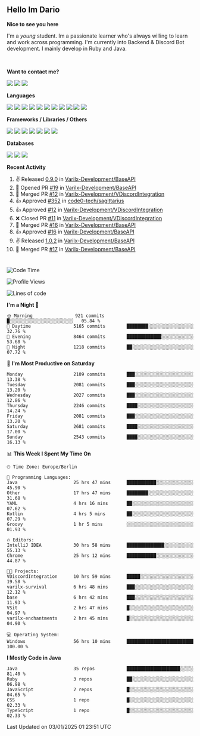 <h2>Hello Im Dario</h2>

**Nice to see you here**

I'm a *young* student. Im a passionate learner who's always willing to learn and work across
programming. I'm currently into Backend & Discord Bot development. I mainly develop in Ruby and Java.

<br/>

**Want to contact me?**

<a href="https://github.com/knerio"><img src="https://img.shields.io/badge/-Github-blue?style=for-the-badge&logo=github&logoColor=white"/></a> <a href="https://discord.com/users/639416958923702292"><img src="https://img.shields.io/badge/-knerio-blue?style=for-the-badge&logo=discord&logoColor=white"/></a> <a href="https://twitch.tv/dopalos_"><img src="https://img.shields.io/badge/-twitch-blue?style=for-the-badge&logo=twitch&logoColor=white"/></a>

**Languages**

<img src="https://img.shields.io/badge/-HTML-blue?style=for-the-badge&logo=html5&logoColor=white"/> <img src="https://img.shields.io/badge/-CSS-blue?style=for-the-badge&logo=CSS3&logoColor=white"/> <img src="https://img.shields.io/badge/-Javascript-blue?style=for-the-badge&logo=javascript&logoColor=white"/> <img src="https://img.shields.io/badge/-Typescript-blue?style=for-the-badge&logo=TypeScript&logoColor=white"/> <img src="https://img.shields.io/badge/-Java-blue?style=for-the-badge&logo=java&logoColor=white"/> <img src="https://img.shields.io/badge/-Kotlin-blue?style=for-the-badge&logo=kotlin&logoColor=white"/> <img src="https://img.shields.io/badge/-SQL-blue?style=for-the-badge&logo=MYSQL&logoColor=white"/> <img src="https://img.shields.io/badge/-Markdown-blue?style=for-the-badge&logo=Markdown&logoColor=white"/> <img src="https://img.shields.io/badge/-JSON-blue?style=for-the-badge&logo=JSON&logoColor=white"/> <img src="https://img.shields.io/badge/-Git-blue?style=for-the-badge&logo=Git&logoColor=white"/> <img src="https://img.shields.io/badge/-Ruby-blue?style=for-the-badge&logo=Ruby&logoColor=white"/>
<br/>

 **Frameworks / Libraries / Others**

<img src="https://img.shields.io/badge/-Bootstrap-blue?style=for-the-badge&logo=Bootstrap&logoColor=white"/> <img src="https://img.shields.io/badge/-Node.JS-blue?style=for-the-badge&logo=node.js&logoColor=white"/> <img src="https://img.shields.io/badge/-React-blue?style=for-the-badge&logo=React&logoColor=white"/> <img src="https://img.shields.io/badge/-Express-blue?style=for-the-badge&logo=Express&logoColor=white"/> <img src="https://img.shields.io/badge/-Next.Js-blue?style=for-the-badge&logo=Next.Js&logoColor=white"/> <img src="https://img.shields.io/badge/-Ruby_On_Rails-blue?style=for-the-badge&logo=ruby-on-rails&logoColor=white"/> <img src="https://img.shields.io/badge/-JDA-blue?style=for-the-badge&logo=JDA&logoColor=white"/>

**Databases**

<img src="https://img.shields.io/badge/-MongoDB-blue?style=for-the-badge&logo=mongodb&logoColor=white"/> <img src="https://img.shields.io/badge/-MariaDB-blue?style=for-the-badge&logo=MariaDB&logoColor=white"/>
<img src="https://img.shields.io/badge/-PostgreSQL-blue?style=for-the-badge&logo=PostgreSQl&logoColor=white"/>

**Recent Activity**

<!--RECENT_ACTIVITY:start-->
1. ✌️ Released [0.9.0](https://github.com/Varilx-Development/BaseAPI/releases/tag/0.9.0) in [Varilx-Development/BaseAPI](https://github.com/Varilx-Development/BaseAPI)<br>
2. 💪 Opened PR [#19](https://github.com/Varilx-Development/BaseAPI/pull/19) in [Varilx-Development/BaseAPI](https://github.com/Varilx-Development/BaseAPI)<br>
3. 🎉 Merged PR [#12](https://github.com/Varilx-Development/VDiscordIntegration/pull/12) in [Varilx-Development/VDiscordIntegration](https://github.com/Varilx-Development/VDiscordIntegration)<br>
4. 👍 Approved [#352](https://github.com/code0-tech/sagittarius/pull/352#pullrequestreview-2528033933) in [code0-tech/sagittarius](https://github.com/code0-tech/sagittarius)<br>
5. 👍 Approved [#12](https://github.com/Varilx-Development/VDiscordIntegration/pull/12#pullrequestreview-2528032606) in [Varilx-Development/VDiscordIntegration](https://github.com/Varilx-Development/VDiscordIntegration)<br>
6. ❌ Closed PR [#11](https://github.com/Varilx-Development/VDiscordIntegration/pull/11) in [Varilx-Development/VDiscordIntegration](https://github.com/Varilx-Development/VDiscordIntegration)<br>
7. 🎉 Merged PR [#16](https://github.com/Varilx-Development/BaseAPI/pull/16) in [Varilx-Development/BaseAPI](https://github.com/Varilx-Development/BaseAPI)<br>
8. 👍 Approved [#16](https://github.com/Varilx-Development/BaseAPI/pull/16#pullrequestreview-2528018790) in [Varilx-Development/BaseAPI](https://github.com/Varilx-Development/BaseAPI)<br>
9. ✌️ Released [1.0.2](https://github.com/Varilx-Development/BaseAPI/releases/tag/1.0.2) in [Varilx-Development/BaseAPI](https://github.com/Varilx-Development/BaseAPI)<br>
10. 🎉 Merged PR [#17](https://github.com/Varilx-Development/BaseAPI/pull/17) in [Varilx-Development/BaseAPI](https://github.com/Varilx-Development/BaseAPI)<br>
<!--RECENT_ACTIVITY:end-->
 
#

<!--START_SECTION:waka-->
![Code Time](http://img.shields.io/badge/Code%20Time-794%20hrs%201%20min-blue)

![Profile Views](http://img.shields.io/badge/Profile%20Views-0-blue)

![Lines of code](https://img.shields.io/badge/From%20Hello%20World%20I%27ve%20Written-853.3%20thousand%20lines%20of%20code-blue)

**I'm a Night 🦉** 

```text
🌞 Morning                921 commits         █░░░░░░░░░░░░░░░░░░░░░░░░   05.84 % 
🌆 Daytime                5165 commits        ████████░░░░░░░░░░░░░░░░░   32.76 % 
🌃 Evening                8464 commits        █████████████░░░░░░░░░░░░   53.68 % 
🌙 Night                  1218 commits        ██░░░░░░░░░░░░░░░░░░░░░░░   07.72 % 
```
📅 **I'm Most Productive on Saturday** 

```text
Monday                   2109 commits        ███░░░░░░░░░░░░░░░░░░░░░░   13.38 % 
Tuesday                  2081 commits        ███░░░░░░░░░░░░░░░░░░░░░░   13.20 % 
Wednesday                2027 commits        ███░░░░░░░░░░░░░░░░░░░░░░   12.86 % 
Thursday                 2246 commits        ████░░░░░░░░░░░░░░░░░░░░░   14.24 % 
Friday                   2081 commits        ███░░░░░░░░░░░░░░░░░░░░░░   13.20 % 
Saturday                 2681 commits        ████░░░░░░░░░░░░░░░░░░░░░   17.00 % 
Sunday                   2543 commits        ████░░░░░░░░░░░░░░░░░░░░░   16.13 % 
```


📊 **This Week I Spent My Time On** 

```text
🕑︎ Time Zone: Europe/Berlin

💬 Programming Languages: 
Java                     25 hrs 47 mins      ███████████░░░░░░░░░░░░░░   45.90 % 
Other                    17 hrs 47 mins      ████████░░░░░░░░░░░░░░░░░   31.68 % 
YAML                     4 hrs 16 mins       ██░░░░░░░░░░░░░░░░░░░░░░░   07.62 % 
Kotlin                   4 hrs 5 mins        ██░░░░░░░░░░░░░░░░░░░░░░░   07.29 % 
Groovy                   1 hr 5 mins         ░░░░░░░░░░░░░░░░░░░░░░░░░   01.93 % 

🔥 Editors: 
IntelliJ IDEA            30 hrs 58 mins      ██████████████░░░░░░░░░░░   55.13 % 
Chrome                   25 hrs 12 mins      ███████████░░░░░░░░░░░░░░   44.87 % 

🐱‍💻 Projects: 
VDiscordIntegration      10 hrs 59 mins      █████░░░░░░░░░░░░░░░░░░░░   19.58 % 
varilx-survival          6 hrs 48 mins       ███░░░░░░░░░░░░░░░░░░░░░░   12.12 % 
base                     6 hrs 42 mins       ███░░░░░░░░░░░░░░░░░░░░░░   11.93 % 
VSit                     2 hrs 47 mins       █░░░░░░░░░░░░░░░░░░░░░░░░   04.97 % 
varilx-enchantments      2 hrs 45 mins       █░░░░░░░░░░░░░░░░░░░░░░░░   04.90 % 

💻 Operating System: 
Windows                  56 hrs 10 mins      █████████████████████████   100.00 % 
```

**I Mostly Code in Java** 

```text
Java                     35 repos            ████████████████████░░░░░   81.40 % 
Ruby                     3 repos             ██░░░░░░░░░░░░░░░░░░░░░░░   06.98 % 
JavaScript               2 repos             █░░░░░░░░░░░░░░░░░░░░░░░░   04.65 % 
CSS                      1 repo              █░░░░░░░░░░░░░░░░░░░░░░░░   02.33 % 
TypeScript               1 repo              █░░░░░░░░░░░░░░░░░░░░░░░░   02.33 % 
```




 Last Updated on 03/01/2025 01:23:51 UTC
<!--END_SECTION:waka-->

